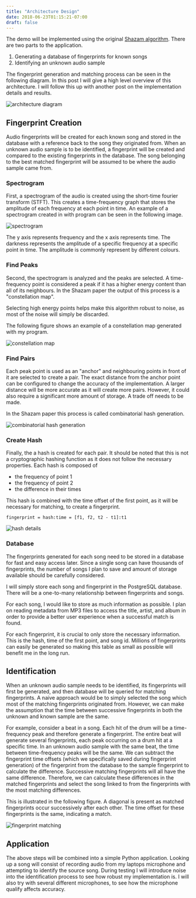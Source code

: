 ```yaml
---
title: "Architecture Design"
date: 2018-06-23T01:15:21-07:00
draft: false
---
```


The demo will be implemented using the original [Shazam algorithm](http://www.ee.columbia.edu/~dpwe/papers/Wang03-shazam.pdf). There are two parts to the application.

1. Generating a database of fingerprints for known songs
2. Identifying an unknown audio sample

The fingerprint generation and matching process can be seen in the following diagram. In this post I will give a high level overview of this architecture. I will follow this up with another post on the implementation details and results.

![architecture diagram](/images/arch.png)

## Fingerprint Creation

Audio fingerprints will be created for each known song and stored in the database with a reference back to the song they originated from. When an unknown audio sample is to be identified, a fingerprint will be created and compared to the existing fingerprints in the database. The song belonging to the best matched fingerprint will be assumed to be where the audio sample came from.


### Spectrogram

First, a spectrogram of the audio is created using the short-time fourier transform (STFT). This creates a time-frequency graph that stores the amplitude of each frequency at each point in time. An example of a spectrogram created in with program can be seen in the following image.

![spectrogram](/images/spec_ex.png)

The y axis represents frequency and the x axis represents time. The darkness represents the amplitude of a specific frequency at a specific point in time. The amplitude is commonly represent by different colours.

### Find Peaks

Second, the spectrogram is analyzed and the peaks are selected. A time-frequency point is considered a peak if it has a higher energy content than all of its neighbours. In the Shazam paper the output of this process is a "constellation map".

Selecting high energy points helps make this algorithm robust to noise, as most of the noise will simply be discarded.

The following figure shows an example of a constellation map generated with my program.

![constellation map](/images/constellation.png)

### Find Pairs

Each peak point is used as an "anchor" and neighbouring points in front of it are selected to create a pair. The exact distance from the anchor point can be configured to change the accuracy of the implementation. A larger distance will be more accurate as it will create more pairs. However, it could also require a significant more amount of storage. A trade off needs to be made.

In the Shazam paper this process is called combinatorial hash generation.

![combinatorial hash generation](https://imgur.com/BgjLh3O.png)

### Create Hash

Finally, the a hash is created for each pair. It should be noted that this is not a cryptographic hashing function as it does not follow the necessary properties. Each hash is composed of

- the frequency of point 1
- the frequency of point 2
- the difference in their times

This hash is combined with the time offset of the first point, as it will be necessary for matching, to create a fingerprint.

```
fingerprint = hash:time = [f1, f2, t2 - t1]:t1
```

![hash details](https://imgur.com/6veatsK.png)

### Database

The fingerprints generated for each song need to be stored in a database for fast and easy access later. Since a single song can have thousands of fingerprints, the number of songs I plan to save and amount of storage available should be carefully considered.

I will simply store each song and fingerprint in the PostgreSQL database. There will be a one-to-many relationship between fingerprints and songs.

For each song, I would like to store as much information as possible. I plan on reading metadata from MP3 files to access the title, artist, and album in order to provide a better user experience when a successful match is found.

For each fingerprint, it is crucial to only store the necessary information. This is the hash, time of the first point, and song id. Millions of fingerprints can easily be generated so making this table as small as possible will benefit me in the long run.


## Identification

When an unknown audio sample needs to be identified, its fingerprints will first be generated, and then database will be queried for matching fingerprints. A naive approach would be to simply selected the song which most of the matching fingerprints originated from. However, we can make the assumption that the time between successive fingerprints in both the unknown and known sample are the same.

For example, consider a beat in a song. Each hit of the drum will be a time-frequency peak and therefore generate a fingerprint. The entire beat will generate several fingerprints, each peak occurring on a drum hit at a specific time. In an unknown audio sample with the same beat, the time between time-frequency peaks will be the same. We can subtract the fingerprint time offsets (which we specifically saved during fingerprint generation) of the fingerprint from the database to the sample fingerprint to calculate the difference. Successive matching fingerprints will all have the same difference. Therefore, we can calculate these differences in the matched fingerprints and select the song linked to from the fingerprints with the most matching differences.

This is illustrated in the following figure. A diagonal is present as matched fingerprints occur successively after each other. The time offset for these fingerprints is the same, indicating a match.

![fingerprint matching](https://imgur.com/v17RoSQ.png)

## Application

The above steps will be combined into a simple Python application. Looking up a song will consist of recording audio from my laptops microphone and attempting to identify the source song. During testing I will introduce noise into the identification process to see how robust my implementation is. I will also try with several different microphones, to see how the microphone qualify affects accuracy.


